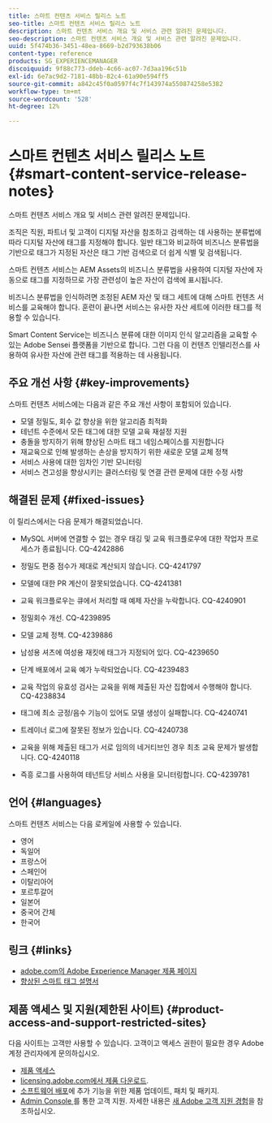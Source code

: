 ```yaml
---
title: 스마트 컨텐츠 서비스 릴리스 노트
seo-title: 스마트 컨텐츠 서비스 릴리스 노트
description: 스마트 컨텐츠 서비스 개요 및 서비스 관련 알려진 문제입니다.
seo-description: 스마트 컨텐츠 서비스 개요 및 서비스 관련 알려진 문제입니다.
uuid: 5f474b36-3451-48ea-8669-b2d793638b06
content-type: reference
products: SG_EXPERIENCEMANAGER
discoiquuid: 9f88c773-ddeb-4c66-ac07-7d3aa196c51b
exl-id: 6e7ac9d2-7181-48bb-82c4-61a90e594ff5
source-git-commit: a842c45f0a0597f4c7f143974a550874258e5382
workflow-type: tm+mt
source-wordcount: '528'
ht-degree: 12%

---
```


# 스마트 컨텐츠 서비스 릴리스 노트 {#smart-content-service-release-notes}

스마트 컨텐츠 서비스 개요 및 서비스 관련 알려진 문제입니다.

조직은 직원, 파트너 및 고객이 디지털 자산을 참조하고 검색하는 데 사용하는 분류법에 따라 디지털 자산에 태그를 지정해야 합니다. 일반 태그와 비교하여 비즈니스 분류법을 기반으로 태그가 지정된 자산은 태그 기반 검색으로 더 쉽게 식별 및 검색됩니다.

스마트 컨텐츠 서비스는 AEM Assets의 비즈니스 분류법을 사용하여 디지털 자산에 자동으로 태그를 지정하므로 가장 관련성이 높은 자산이 검색에 표시됩니다.

비즈니스 분류법을 인식하려면 조정된 AEM 자산 및 태그 세트에 대해 스마트 컨텐츠 서비스를 교육해야 합니다. 훈련이 끝나면 서비스는 유사한 자산 세트에 이러한 태그를 적용할 수 있습니다.

Smart Content Service는 비즈니스 분류에 대한 이미지 인식 알고리즘을 교육할 수 있는 Adobe Sensei 플랫폼을 기반으로 합니다. 그런 다음 이 컨텐츠 인텔리전스를 사용하여 유사한 자산에 관련 태그를 적용하는 데 사용됩니다.

## 주요 개선 사항 {#key-improvements}

스마트 컨텐츠 서비스에는 다음과 같은 주요 개선 사항이 포함되어 있습니다.

* 모델 정밀도, 회수 값 향상을 위한 알고리즘 최적화
* 테넌트 수준에서 모든 태그에 대한 모델 교육 재설정 지원
* 충돌을 방지하기 위해 향상된 스마트 태그 네임스페이스를 지원합니다
* 재교육으로 인해 발생하는 손상을 방지하기 위한 새로운 모델 교체 정책
* 서비스 사용에 대한 임차인 기반 모니터링
* 서비스 견고성을 향상시키는 클러스터링 및 연결 관련 문제에 대한 수정 사항

## 해결된 문제 {#fixed-issues}

이 릴리스에서는 다음 문제가 해결되었습니다.

* MySQL 서버에 연결할 수 없는 경우 태깅 및 교육 워크플로우에 대한 작업자 프로세스가 종료됩니다. CQ-4242886

* 정밀도 편중 점수가 제대로 계산되지 않습니다. CQ-4241797

* 모델에 대한 PR 계산이 잘못되었습니다. CQ-4241381

* 교육 워크플로우는 큐에서 처리할 때 예제 자산을 누락합니다. CQ-4240901

* 정밀회수 개선. CQ-4239895

* 모델 교체 정책. CQ-4239886

* 남성용 셔츠에 여성용 재킷에 태그가 지정되어 있다. CQ-4239650

* 단계 배포에서 교육 예가 누락되었습니다. CQ-4239483

* 교육 작업의 유효성 검사는 교육을 위해 제출된 자산 집합에서 수행해야 합니다. CQ-4238834

* 태그에 최소 긍정/음수 기능이 있어도 모델 생성이 실패합니다. CQ-4240741

* 트레이너 로그에 잘못된 정보가 있습니다. CQ-4240738

* 교육을 위해 제출된 태그가 서로 임의의 네거티브인 경우 최초 교육 문제가 발생합니다. CQ-4240118

* 즉흥 로그를 사용하여 테넌트당 서비스 사용을 모니터링합니다. CQ-4239781

## 언어 {#languages}

스마트 컨텐츠 서비스는 다음 로케일에 사용할 수 있습니다.

* 영어
* 독일어
* 프랑스어
* 스페인어
* 이탈리아어
* 포르투갈어
* 일본어
* 중국어 간체
* 한국어

## 링크 {#links}

* [adobe.com의 Adobe Experience Manager 제품 페이지](https://www.adobe.com/marketing-cloud/experience-manager.html)
* [향상된 스마트 태그 설명서](/help/assets/enhanced-smart-tags.md)

## 제품 액세스 및 지원(제한된 사이트) {#product-access-and-support-restricted-sites}

다음 사이트는 고객만 사용할 수 있습니다. 고객이고 액세스 권한이 필요한 경우 Adobe 계정 관리자에게 문의하십시오.

* [제품 액세스](https://login.experiencecloud.adobe.com/exc-content/login.html)
* [licensing.adobe.com에서 제품 다운로드](https://licensing.adobe.com/).
* [소프트웨어 배포](https://experience.adobe.com/#/downloads/content/software-distribution/en/aem.html)에 추가 기능을 위한 제품 업데이트, 패치 및 패키지.
* [Admin Console ](https://adminconsole.adobe.com/)를 통한 고객 지원. 자세한 내용은 [새 Adobe 고객 지원 경험](https://docs.adobe.com/content/help/ko-KR/customer-one/using/home.html)을 참조하십시오.
